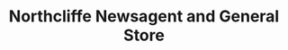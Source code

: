 ---
title: "Northcliffe Newsagent and General Store"
url: /northcliffe/northcliffe-newsagent-and-general-store/
shop: general
---